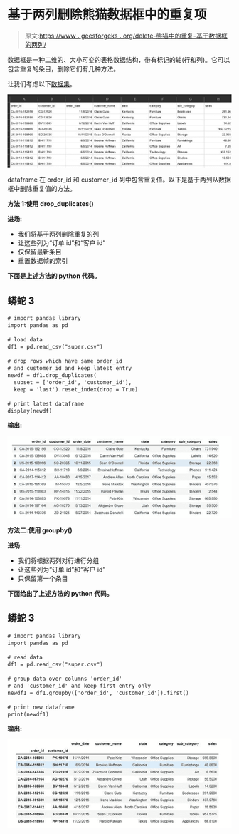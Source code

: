 # 基于两列删除熊猫数据框中的重复项

> 原文:[https://www . geesforgeks . org/delete-熊猫中的重复-基于数据框的两列/](https://www.geeksforgeeks.org/delete-duplicates-in-a-pandas-dataframe-based-on-two-columns/)

数据框是一种二维的、大小可变的表格数据结构，带有标记的轴(行和列)。它可以包含重复的条目，删除它们有几种方法。

让我们考虑以下[数据集](https://drive.google.com/file/d/1KGzPGdAUj7YaSYNGZGY24uDqsZsJjZPI/view)。

![](img/b261b5a41bbc7965f1dc8c1de09ea08c.png)

dataframe 在 order_id 和 customer_id 列中包含重复值。以下是基于两列从数据框中删除重复值的方法。

**方法 1:使用 drop_duplicates()**

**进场:**

*   我们将基于两列删除重复的列
*   让这些列为“订单 id”和“客户 id”
*   仅保留最新条目
*   重置数据帧的索引

**下面是上述方法的 python 代码。**

## 蟒蛇 3

```
# import pandas library
import pandas as pd

# load data
df1 = pd.read_csv("super.csv")

# drop rows which have same order_id
# and customer_id and keep latest entry
newdf = df1.drop_duplicates(
  subset = ['order_id', 'customer_id'],
  keep = 'last').reset_index(drop = True)

# print latest dataframe
display(newdf)
```

**输出:**

![](img/510cb41fb19b9c029e1db1f85341737a.png)

**方法二:使用 groupby()**

**进场:**

*   我们将根据两列对行进行分组
*   让这些列为“订单 id”和“客户 id”
*   只保留第一个条目

**下面给出了上述方法的 python 代码。**

## 蟒蛇 3

```
# import pandas library
import pandas as pd

# read data
df1 = pd.read_csv("super.csv")

# group data over columns 'order_id'
# and 'customer_id' and keep first entry only
newdf1 = df1.groupby(['order_id', 'customer_id']).first()

# print new dataframe
print(newdf1)
```

**输出:**

![](img/4e6022e622e2c10a7295ef40982f66ee.png)